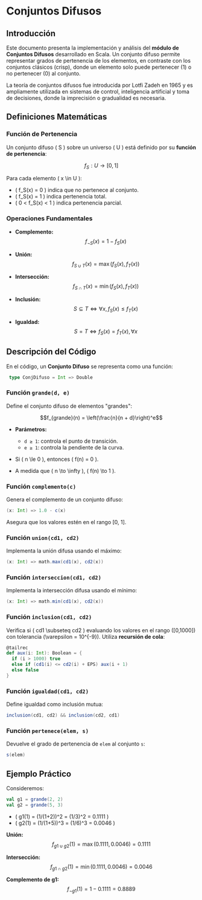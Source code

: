 # Conjuntos Difusos

## Introducción

Este documento presenta la implementación y análisis del **módulo de Conjuntos Difusos** desarrollado en Scala. Un conjunto difuso permite representar grados de pertenencia de los elementos, en contraste con los conjuntos clásicos (crisp), donde un elemento solo puede pertenecer (1) o no pertenecer (0) al conjunto.

La teoría de conjuntos difusos fue introducida por Lotfi Zadeh en 1965 y es ampliamente utilizada en sistemas de control, inteligencia artificial y toma de decisiones, donde la imprecisión o gradualidad es necesaria.

## Definiciones Matemáticas

### Función de Pertenencia

Un conjunto difuso ( S ) sobre un universo ( U ) está definido por su **función de pertenencia**:

$$f_S: U \rightarrow [0,1]$$

Para cada elemento ( x \in U ):

* ( f_S(x) = 0 ) indica que no pertenece al conjunto.
* ( f_S(x) = 1 ) indica pertenencia total.
* ( 0 < f_S(x) < 1 ) indica pertenencia parcial.

### Operaciones Fundamentales

* **Complemento:**
  $$f_{\neg S}(x) = 1 - f_S(x)$$

* **Unión:**
  $$f_{S \cup T}(x) = \max(f_S(x), f_T(x))$$

* **Intersección:**
  $$f_{S \cap T}(x) = \min(f_S(x), f_T(x))$$

* **Inclusión:**
  $$S \subseteq T \iff \forall x, f_S(x) \le f_T(x)$$

* **Igualdad:**
  $$S = T \iff f_S(x) = f_T(x), \forall x$$

## Descripción del Código

En el código, un **Conjunto Difuso** se representa como una función:

```scala
 type ConjDifuso = Int => Double
```

### Función `grande(d, e)`

Define el conjunto difuso de elementos "grandes":

$$f_{grande}(n) = \left(\frac{n}{n + d}\right)^e$$

* **Parámetros:**

    * `d ≥ 1`: controla el punto de transición.
    * `e ≥ 1`: controla la pendiente de la curva.
* Si ( n \le 0 ), entonces ( f(n) = 0 ).
* A medida que ( n \to \infty ), ( f(n) \to 1 ).

### Función `complemento(c)`

Genera el complemento de un conjunto difuso:

```scala
(x: Int) => 1.0 - c(x)
```

Asegura que los valores estén en el rango [0, 1].

### Función `union(cd1, cd2)`

Implementa la unión difusa usando el máximo:

```scala
(x: Int) => math.max(cd1(x), cd2(x))
```

### Función `interseccion(cd1, cd2)`

Implementa la intersección difusa usando el mínimo:

```scala
(x: Int) => math.min(cd1(x), cd2(x))
```

### Función `inclusion(cd1, cd2)`

Verifica si ( cd1 \subseteq cd2 ) evaluando los valores en el rango ([0,1000]) con tolerancia (\varepsilon = 10^{-9}).
Utiliza **recursión de cola**:

```scala
@tailrec
def aux(i: Int): Boolean = {
  if (i > 1000) true
  else if (cd1(i) <= cd2(i) + EPS) aux(i + 1)
  else false
}
```

### Función `igualdad(cd1, cd2)`

Define igualdad como inclusión mutua:

```scala
inclusion(cd1, cd2) && inclusion(cd2, cd1)
```

### Función `pertenece(elem, s)`

Devuelve el grado de pertenencia de `elem` al conjunto `s`:

```scala
s(elem)
```

## Ejemplo Práctico

Consideremos:

```scala
val g1 = grande(2, 2)
val g2 = grande(5, 3)
```

* ( g1(1) = (1/(1+2))^2 = (1/3)^2 = 0.1111 )
* ( g2(1) = (1/(1+5))^3 = (1/6)^3 = 0.0046 )

**Unión:**
$$f_{g1 \cup g2}(1) = \max(0.1111, 0.0046) = 0.1111$$

**Intersección:**
$$f_{g1 \cap g2}(1) = \min(0.1111, 0.0046) = 0.0046$$

**Complemento de g1:**
$$f_{\neg g1}(1) = 1 - 0.1111 = 0.8889$$
